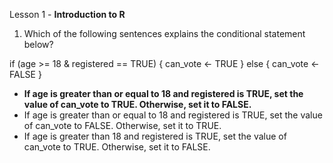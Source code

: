 Lesson 1 - **Introduction to R**

1.	Which of the following sentences explains the conditional statement below?

if (age >= 18 & registered == TRUE) {
  can_vote <- TRUE
} else {
  can_vote <- FALSE
}

-	**If age is greater than or equal to 18 and registered is TRUE, set the value of can_vote to TRUE. Otherwise, set it to FALSE.**
-	If age is greater than or equal to 18 and registered is TRUE, set the value of can_vote to FALSE. Otherwise, set it to TRUE.
-	If age is greater than 18 and registered is TRUE, set the value of can_vote to TRUE. Otherwise, set it to FALSE.

